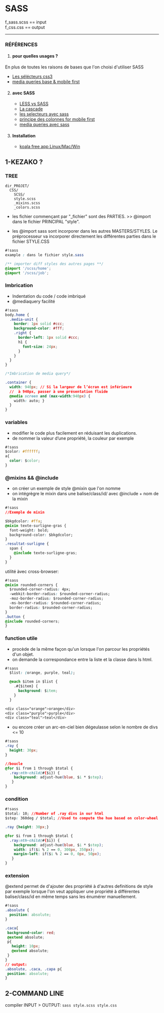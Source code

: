 # SASS

f_sass.scss == input <br />
f_css.css == output

---

### RÉFÉRENCES
1. #### pour quelles usages ?
En plus de toutes les raisons de bases que l'on choisi d'utiliser SASS
  * [Les sélécteurs css3](https://webdesign.tutsplus.com/tutorials/a-simple-responsive-grid-made-even-better-with-sass--cms-21540'souce')
  * [media queries base & mobile first](https://css-tricks.com/snippets/css/media-queries-for-standard-devices/'souce')

2. #### avec SASS
    * [LESS vs SASS](https://blog.webnet.fr/less-versus-sass/'source')
    * [La cascade](https://la-cascade.io/se-lancer-dans-sass/'souce')
    * [les selecteurs avec sass](http://blog.teamtreehouse.com/sass-tip-double-ampersand-selector 'souce')
    * [principe des colonnes for mobile first](http://inspirationalpixels.com/tutorials/grid-system-with-sass'souce')
    * [media queries avec sass](https://webdesign.tutsplus.com/tutorials/a-simple-responsive-grid-made-even-better-with-sass--cms-21540'souce')
3. #### Installation
    * [koala free app Linux/Mac/Win ](http://koala-app.com/'souce')



## 1-KEZAKO ?
### TREE
```
dir_PROJET/
  CSS/
    SCSS/
    style.scss
    _mixins.scss
    _colors.scss
```
* les fichier commençant par "\_fichier" sont des PARTIES. >> @import dans le fichier PRINCIPAL "style".

* les @import sass sont incorporer dans les autres MASTERS/STYLES. Le préprocesseur va incorporer directement les différentes parties dans le fichier STYLE.CSS

```css
#!sass
example : dans le fichier style.sass

/** importer diff styles des autres pages **/
@import '/scss/home';
@import '/scss/job';
```

### Imbrication
* Indentation du code / code imbriqué
* @mediaquery facilité

```css
#!sass
body.home {
  .media-unit {
    border: 1px solid #ccc;
    background-color: #fff;
    .right {
      border-left: 1px solid #ccc;
      h1 {
        font-size: 24px;
      }
    }
  }
}

/*Imbrication de media query*/

.container {
  width: 940px; // Si la largeur de l’écran est inférieure
  //  à 940px, passer à une présentation fluide
  @media screen and (max-width:940px) {
    width: auto; }
  }
}
```

### variables
* modifier le code plus facilement en réduisant les duplications.
* de nommer la valeur d’une propriété, la couleur par exemple

```css
#!sass
$color: #ffffff;
a{
  color: $color;
}
```

### @mixins && @include
* on créer un exemple de style @mixin que l'on nomme
* on intégrègre le mixin dans une balise/class/id/ avec @include + nom de la mixin

```css
#!sass
//Exemple de mixin

$bkgdcolor: #ffa;
@mixin texte-surligne-gras {
  font-weight: bold;
  background-color: $bkgdcolor;
}
.resultat-surligne {
  span {
    @include texte-surligne-gras;
  }
}
```
utilité àvec cross-browser:
```css
#!sass
@mixin rounded-corners {
  $rounded-corner-radius: 4px;
  -webkit-border-radius: $rounded-corner-radius;
  -moz-border-radius: $rounded-corner-radius;
  -ms-border-radius: $rounded-corner-radius;
  border-radius: $rounded-corner-radius;
}
.button {
@include rounded-corners;
}
```

### function utile
* procède de la même façon qu'un lorsque l'on parcour les propriétés d'un objet.
* on demande la correspondance entre la liste et la classe dans ls html.

```css
#!sass
  $list: (orange, purple, teal);

  @each $item in $list {
    .#{$item} {
      background: $item;
    }
  }

<div class="orange">orange</div>
<div class="purple">purple</div>
<div class="teal">teal</div>
```
* ou encore créer un arc-en-ciel bien dégeulasse selon le nombre de divs <= 10

```css
#!sass
.ray {
  height: 30px;
}

//boucle
@for $i from 1 through $total {
  .ray:nth-child(#{$i}) {
    background: adjust-hue(blue, $i * $step);
   }
}
```
### condition

```css
#!sass
$total: 10; //Number of .ray divs in our html
$step: 360deg / $total; //Used to compute the hue based on color-wheel

.ray {height: 30px;}

@for $i from 1 through $total {
  .ray:nth-child(#{$i}) {
    background: adjust-hue(blue, $i * $step);
    width: if($i % 2 == 0, 300px, 350px);
	margin-left: if($i % 2 == 0, 0px, 50px);
   }
}
```
### extension
 \@extend permet de d'ajouter des propriété à d'autres definitions de style par exemple lorsque l'on veut appliquer une propriété à différentes balise/class/id en même temps sans les énumérer manuellement.

 ```css
#!sass
 .absolute {
   position: absolute;
}

.caca{
  background-color: red;
  @extend absolute;
  p{
    height: 10px;
    @extend absolute;
  }
}
// output:
.absolute, .caca, .capa p{
  position: absolute;
}
```

## 2-COMMAND LINE
compiler INPUT > OUTPUT: `sass style.scss style.css`
